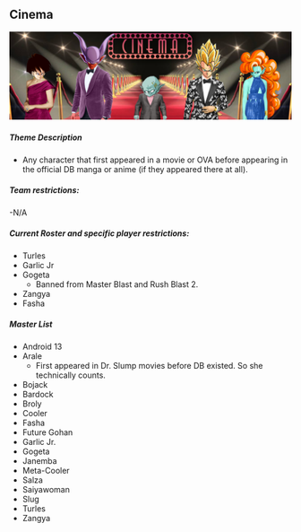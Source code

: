 ## Cinema

![](../images/cinema.jpg)

##### Theme Description
- Any character that first appeared in a movie or OVA before appearing in the official DB manga or anime (if they appeared there at all).

##### Team restrictions:
-N/A

##### Current Roster and specific player restrictions:

- Turles
- Garlic Jr
- Gogeta
   - Banned from Master Blast and Rush Blast 2. 
- Zangya
- Fasha
  
##### Master List
- Android 13
- Arale
  - First appeared in Dr. Slump movies before DB existed. So she technically counts.
- Bojack
- Bardock
- Broly
- Cooler
- Fasha
- Future Gohan
- Garlic Jr.
- Gogeta
- Janemba
- Meta-Cooler
- Salza
- Saiyawoman
- Slug
- Turles
- Zangya
